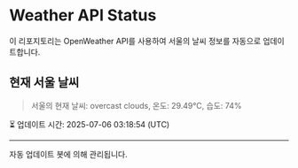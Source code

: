 
# Weather API Status

이 리포지토리는 OpenWeather API를 사용하여 서울의 날씨 정보를 자동으로 업데이트합니다.

## 현재 서울 날씨
> 서울의 현재 날씨: overcast clouds, 온도: 29.49°C, 습도: 74%

⏳ 업데이트 시간: 2025-07-06 03:18:54 (UTC)

---
자동 업데이트 봇에 의해 관리됩니다.
